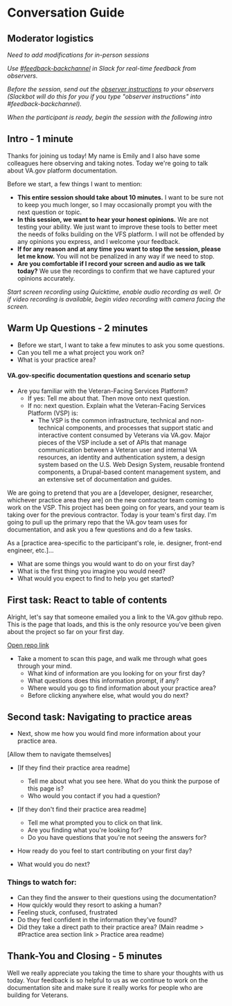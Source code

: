# Conversation Guide

## Moderator logistics

*Need to add modifications for in-person sessions*

*Use [#feedback-backchannel](https://dsva.slack.com/messages/C40B45NJK/details/) in Slack for real-time feedback from observers.*

*Before the session, send out the [observer instructions](https://github.com/department-of-veterans-affairs/vets.gov-team/blob/master/Work%20Practices/Research/Research%20Process%20and%20Templates/observer-instructions.md) to your observers (Slackbot will do this for you if you type "observer instructions" into #feedback-backchannel).*

*When the participant is ready, begin the session with the following intro*

## Intro - 1 minute

Thanks for joining us today! My name is Emily and I also have some colleagues here observing and taking notes. Today we're going to talk about VA.gov platform documentation. 

Before we start, a few things I want to mention:

- **This entire session should take about 10 minutes.** I want to be sure not to keep you much longer, so I may occasionally prompt you with the next question or topic.
- **In this session, we want to hear your honest opinions.** We are not testing your ability. We just want to improve these tools to better meet the needs of folks building on the VFS platform. I will not be offended by any opinions you express, and I welcome your feedback.
- **If for any reason and at any time you want to stop the session, please let me know.** You will not be penalized in any way if we need to stop.
- **Are you comfortable if I record your screen and audio as we talk today?** We use the recordings to confirm that we have captured your opinions accurately.

*Start screen recording using Quicktime, enable audio recording as well. Or if video recording is available, begin video recording with camera facing the screen.*

## Warm Up Questions - 2 minutes
* Before we start, I want to take a few minutes to ask you some questions.
* Can you tell me a what project you work on?
* What is your practice area?
   
#### VA.gov-specific documentation questions and scenario setup
* Are you familiar with the Veteran-Facing Services Platform?
    * If yes: Tell me about that. Then move onto next question.
    * If no: next question. Explain what the Veteran-Facing Services Platform (VSP) is:
      * The VSP is the common infrastructure, technical and non-technical components, and processes that support static and interactive content consumed by Veterans via VA.gov. Major pieces of the VSP include a set of APIs that manage communication between a Veteran user and internal VA resources, an identity and authentication system, a design system based on the U.S. Web Design System, reusable frontend components, a Drupal-based content management system, and an extensive set of documentation and guides.

We are going to pretend that you are a [developer, designer, researcher, whichever practice area they are] on the new contractor team coming to work on the VSP. This project has been going on for years, and your team is taking over for the previous contractor. Today is your team's first day. I'm going to pull up the primary repo that the VA.gov team uses for documentation, and ask you a few questions and do a few tasks.

As a [practice area-specific to the participant's role, ie. designer, front-end engineer, etc.]... 
* What are some things you would want to do on your first day? 
* What is the first thing you imagine you would need?
* What would you expect to find to help you get started?

## First task: React to table of contents

Alright, let's say that someone emailed you a link to the VA.gov github repo. This is the page that loads, and this is the only resource you've been given about the project so far on your first day.

[Open repo link](https://github.com/department-of-veterans-affairs/vets.gov-team/tree/docs-testing)

* Take a moment to scan this page, and walk me through what goes through your mind.
    * What kind of information are you looking for on your first day?
    * What questions does this information prompt, if any?
    * Where would you go to find information about your practice area?
    * Before clicking anywhere else, what would you do next?
    
## Second task: Navigating to practice areas
    
* Next, show me how you would find more information about your practice area.

[Allow them to navigate themselves]

* [If they find their practice area readme]
  * Tell me about what you see here. What do you think the purpose of this page is?
  * Who would you contact if you had a question?
  
* [If they don't find their practice area readme]  
  * Tell me what prompted you to click on that link.
  * Are you finding what you're looking for?
  * Do you have questions that you're not seeing the answers for?
  
* How ready do you feel to start contributing on your first day?
* What would you do next?
  
### Things to watch for:
* Can they find the answer to their questions using the documentation?
* How quickly would they resort to asking a human?
* Feeling stuck, confused, frustrated
* Do they feel confident in the information they've found?
* Did they take a direct path to their practice area? (Main readme > #Practice area section link > Practice area readme)

## Thank-You and Closing - 5 minutes

Well we really appreciate you taking the time to share your thoughts with us today. Your feedback is so helpful to us as we continue to work on the documentation site and make sure it really works for people who are building for Veterans.
